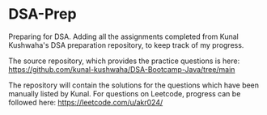 # DSA-Prep
Preparing for DSA. Adding all the assignments completed from Kunal Kushwaha's DSA preparation repository, to keep track of my progress.

The source repository, which provides the practice questions is here:
https://github.com/kunal-kushwaha/DSA-Bootcamp-Java/tree/main

The repository will contain the solutions for the questions which have been manually listed by Kunal. For questions on Leetcode, progress can be followed here:
https://leetcode.com/u/akr024/
